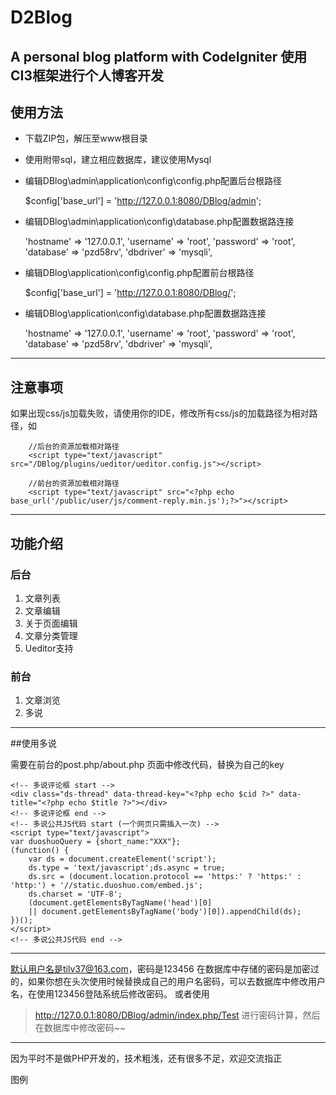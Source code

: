 # D2Blog
A personal blog platform with CodeIgniter
使用CI3框架进行个人博客开发
---

## 使用方法
* 下载ZIP包，解压至www根目录
* 使用附带sql，建立相应数据库，建议使用Mysql
* 编辑DBlog\admin\application\config\config.php配置后台根路径


    $config['base_url'] = 'http://127.0.0.1:8080/DBlog/admin';

* 编辑DBlog\admin\application\config\database.php配置数据路连接


    'hostname' => '127.0.0.1',
	'username' => 'root',
	'password' => 'root',
	'database' => 'pzd58rv',
	'dbdriver' => 'mysqli',



* 编辑DBlog\application\config\config.php配置前台根路径


    $config['base_url'] = 'http://127.0.0.1:8080/DBlog/';

* 编辑DBlog\application\config\database.php配置数据路连接


    'hostname' => '127.0.0.1',
	'username' => 'root',
	'password' => 'root',
	'database' => 'pzd58rv',
	'dbdriver' => 'mysqli',

---
## 注意事项
如果出现css/js加载失败，请使用你的IDE，修改所有css/js的加载路径为相对路径，如

        //后台的资源加载相对路径
        <script type="text/javascript" src="/DBlog/plugins/ueditor/ueditor.config.js"></script>

        //前台的资源加载相对路径
        <script type="text/javascript" src="<?php echo base_url('/public/user/js/comment-reply.min.js');?>"></script>

---
## 功能介绍

### 后台
1. 文章列表
2. 文章编辑
3. 关于页面编辑
4. 文章分类管理
5. Ueditor支持

### 前台

1. 文章浏览
2. 多说

---

##使用多说

需要在前台的post.php/about.php 页面中修改代码，替换为自己的key

    <!-- 多说评论框 start -->
    <div class="ds-thread" data-thread-key="<?php echo $cid ?>" data-title="<?php echo $title ?>"></div>
    <!-- 多说评论框 end -->
    <!-- 多说公共JS代码 start (一个网页只需插入一次) -->
    <script type="text/javascript">
    var duoshuoQuery = {short_name:"XXX"};
    (function() {
        var ds = document.createElement('script');
        ds.type = 'text/javascript';ds.async = true;
        ds.src = (document.location.protocol == 'https:' ? 'https:' : 'http:') + '//static.duoshuo.com/embed.js';
        ds.charset = 'UTF-8';
        (document.getElementsByTagName('head')[0]
        || document.getElementsByTagName('body')[0]).appendChild(ds);
    })();
    </script>
    <!-- 多说公共JS代码 end -->
---

默认用户名是tilv37@163.com，密码是123456
在数据库中存储的密码是加密过的，如果你想在头次使用时候替换成自己的用户名密码，可以去数据库中修改用户名，在使用123456登陆系统后修改密码。
或者使用
>http://127.0.0.1:8080/DBlog/admin/index.php/Test
进行密码计算，然后在数据库中修改密码~~

---
因为平时不是做PHP开发的，技术粗浅，还有很多不足，欢迎交流指正

图例

